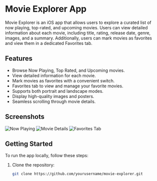# Movie Explorer App

Movie Explorer is an iOS app that allows users to explore a curated list of now playing, top-rated, and upcoming movies. Users can view detailed information about each movie, including title, rating, release date, genre, images, and a summary. Additionally, users can mark movies as favorites and view them in a dedicated Favorites tab.

## Features

- Browse Now Playing, Top Rated, and Upcoming movies.
- View detailed information for each movie.
- Mark movies as favorites with a convenient switch.
- Favorites tab to view and manage your favorite movies.
- Supports both portrait and landscape modes.
- Display high-quality images and posters.
- Seamless scrolling through movie details.

## Screenshots

![Now Playing](screenshots/now_playing.png)
![Movie Details](screenshots/movie_details.png)
![Favorites Tab](screenshots/favorites_tab.png)

## Getting Started

To run the app locally, follow these steps:

1. Clone the repository:

   ```bash
   git clone https://github.com/yourusername/movie-explorer.git
